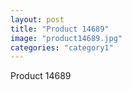 ```yaml
---
layout: post
title: "Product 14689"
image: "product14689.jpg"
categories: "category1"
---
```

Product 14689
